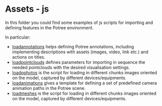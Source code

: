 # Assets - js

In this folder you could find some examples of js scripts for importing and defining features in the Potree environment.

In particular:
- [loadannotations](loadannotations.js) helps defining Potree annotations, including implementing descriptions with assets (images, video, link etc.) and actions on titles.
- [loadpointclouds](loadpointclouds.js) defines parameters for importing in sequence the needed pointclouds with the desired visualisation settings.
- [loadpphotos](loadphotos.js) is the script for loading in different chunks images oriented on the model, captured by different devices/equipments.
- [loadanimations](loadanimations.js) gives a template for defining a set of predefined camera animation paths in the Potree scene.
- [loadmeshes](loadmeshes.js) is the script for loading in different chunks images oriented on the model, captured by different devices/equipments.